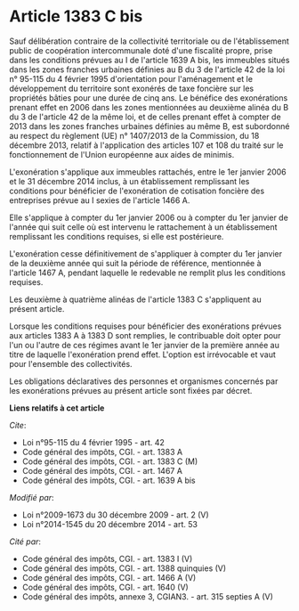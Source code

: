 # Article 1383 C bis

Sauf délibération contraire de la collectivité territoriale ou de l'établissement public de coopération intercommunale doté
d'une fiscalité propre, prise dans les conditions prévues au I de l'article 1639 A bis, les immeubles situés dans les zones
franches urbaines définies au B du 3 de l'article 42 de la loi n° 95-115 du 4 février 1995 d'orientation pour l'aménagement
et le développement du territoire sont exonérés de taxe foncière sur les propriétés bâties pour une durée de cinq ans. Le
bénéfice des exonérations prenant effet en 2006 dans les zones mentionnées au deuxième alinéa du B du 3 de l'article 42 de la
même loi, et de celles prenant effet à compter de 2013 dans les zones franches urbaines définies au même B, est subordonné au
respect du règlement (UE) n° 1407/2013 de la Commission, du 18 décembre 2013, relatif à l'application des articles 107 et 108
du traité sur le fonctionnement de l'Union européenne aux aides de minimis. 

L'exonération s'applique aux immeubles rattachés, entre le 1er janvier 2006 et le 31 décembre 2014 inclus, à un établissement
remplissant les conditions pour bénéficier de l'exonération de cotisation foncière des entreprises prévue au I sexies de
l'article 1466 A. 

Elle s'applique à compter du 1er janvier 2006 ou à compter du 1er janvier de l'année qui suit celle où est intervenu le
rattachement à un établissement remplissant les conditions requises, si elle est postérieure. 

L'exonération cesse définitivement de s'appliquer à compter du 1er janvier de la deuxième année qui suit la période de
référence, mentionnée à l'article 1467 A, pendant laquelle le redevable ne remplit plus les conditions requises. 

Les deuxième à quatrième alinéas de l'article 1383 C s'appliquent au présent article. 

Lorsque les conditions requises pour bénéficier des exonérations prévues aux articles 1383 A à 1383 D sont remplies, le
contribuable doit opter pour l'un ou l'autre de ces régimes avant le 1er janvier de la première année au titre de laquelle
l'exonération prend effet. L'option est irrévocable et vaut pour l'ensemble des collectivités. 

Les obligations déclaratives des personnes et organismes concernés par les exonérations prévues au présent article sont
fixées par décret.

**Liens relatifs à cet article**

_Cite_:

  - Loi n°95-115 du 4 février 1995 - art. 42
  - Code général des impôts, CGI. - art. 1383 A
  - Code général des impôts, CGI. - art. 1383 C (M)
  - Code général des impôts, CGI. - art. 1467 A
  - Code général des impôts, CGI. - art. 1639 A bis

_Modifié par_:

  - Loi n°2009-1673 du 30 décembre 2009 - art. 2 (V)
  - Loi n°2014-1545 du 20 décembre 2014 - art. 53

_Cité par_:

  - Code général des impôts, CGI. - art. 1383 I (V)
  - Code général des impôts, CGI. - art. 1388 quinquies (V)
  - Code général des impôts, CGI. - art. 1466 A (V)
  - Code général des impôts, CGI. - art. 1640 (V)
  - Code général des impôts, annexe 3, CGIAN3. - art. 315 septies A (V)
